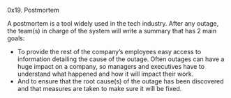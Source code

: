0x19. Postmortem

A postmortem is a tool widely used in the tech industry. After any outage, the team(s) in charge of the system will write a summary that has 2 main goals:
  * To provide the rest of the company’s employees easy access to information detailing the cause of the outage. Often outages can have a huge impact on a company, so managers and executives have to understand what happened and how it will impact their work.
  * And to ensure that the root cause(s) of the outage has been discovered and that measures are taken to make sure it will be fixed.
